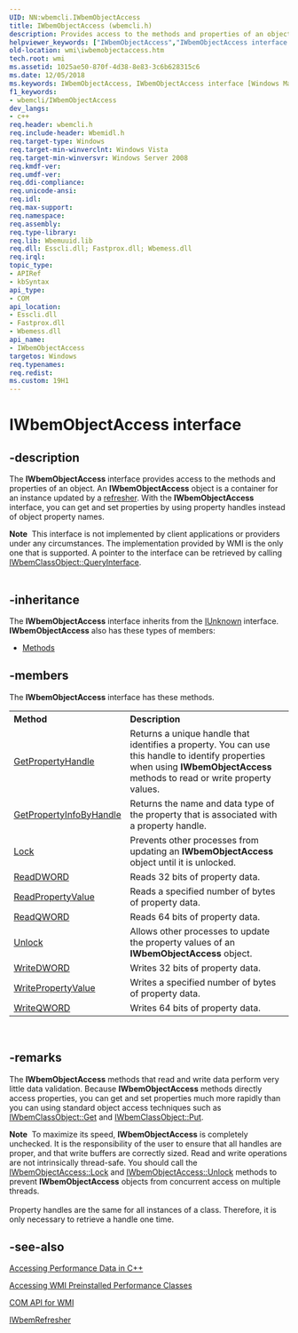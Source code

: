 ```yaml
---
UID: NN:wbemcli.IWbemObjectAccess
title: IWbemObjectAccess (wbemcli.h)
description: Provides access to the methods and properties of an object.
helpviewer_keywords: ["IWbemObjectAccess","IWbemObjectAccess interface [Windows Management Instrumentation]","IWbemObjectAccess interface [Windows Management Instrumentation]","described","_hmm_iwbemobjectaccess","wbemcli/IWbemObjectAccess","wmi.iwbemobjectaccess"]
old-location: wmi\iwbemobjectaccess.htm
tech.root: wmi
ms.assetid: 1025ae50-870f-4d38-8e83-3c6b628315c6
ms.date: 12/05/2018
ms.keywords: IWbemObjectAccess, IWbemObjectAccess interface [Windows Management Instrumentation], IWbemObjectAccess interface [Windows Management Instrumentation],described, _hmm_iwbemobjectaccess, wbemcli/IWbemObjectAccess, wmi.iwbemobjectaccess
f1_keywords:
- wbemcli/IWbemObjectAccess
dev_langs:
- c++
req.header: wbemcli.h
req.include-header: Wbemidl.h
req.target-type: Windows
req.target-min-winverclnt: Windows Vista
req.target-min-winversvr: Windows Server 2008
req.kmdf-ver: 
req.umdf-ver: 
req.ddi-compliance: 
req.unicode-ansi: 
req.idl: 
req.max-support: 
req.namespace: 
req.assembly: 
req.type-library: 
req.lib: Wbemuuid.lib
req.dll: Esscli.dll; Fastprox.dll; Wbemess.dll
req.irql: 
topic_type:
- APIRef
- kbSyntax
api_type:
- COM
api_location:
- Esscli.dll
- Fastprox.dll
- Wbemess.dll
api_name:
- IWbemObjectAccess
targetos: Windows
req.typenames: 
req.redist: 
ms.custom: 19H1
---
```


# IWbemObjectAccess interface


## -description


The 
<b>IWbemObjectAccess</b> interface provides access to the methods and properties of an object.  An 
<b>IWbemObjectAccess</b> object is a container for an instance updated by a <a href="https://docs.microsoft.com/windows/desktop/WmiSdk/gloss-r">refresher</a>. With the 
<b>IWbemObjectAccess</b> interface, you can get and set properties by using property handles instead of object property names.
<div class="alert"><b>Note</b>  This interface is not implemented by client applications or providers under any circumstances. The implementation provided by WMI is the only one that is supported. A pointer to the interface can be retrieved by calling <a href="https://docs.microsoft.com/windows/desktop/api/unknwn/nf-unknwn-iunknown-queryinterface(q)">IWbemClassObject::QueryInterface</a>.</div><div> </div>

## -inheritance

The <b xmlns:loc="http://microsoft.com/wdcml/l10n">IWbemObjectAccess</b> interface inherits from the <a href="https://docs.microsoft.com/windows/desktop/api/unknwn/nn-unknwn-iunknown">IUnknown</a> interface. <b>IWbemObjectAccess</b> also has these types of members:
<ul>
<li><a href="https://docs.microsoft.com/">Methods</a></li>
</ul>

## -members

The <b>IWbemObjectAccess</b> interface has these methods.
<table class="members" id="memberListMethods">
<tr>
<th align="left" width="37%">Method</th>
<th align="left" width="63%">Description</th>
</tr>
<tr data="declared;">
<td align="left" width="37%">
<a href="https://docs.microsoft.com/windows/desktop/api/wbemcli/nf-wbemcli-iwbemobjectaccess-getpropertyhandle">GetPropertyHandle</a>
</td>
<td align="left" width="63%">
Returns a unique handle that identifies a property. You can use this handle to identify properties when using 
<b>IWbemObjectAccess</b> methods to read or write property values.

</td>
</tr>
<tr data="declared;">
<td align="left" width="37%">
<a href="https://docs.microsoft.com/windows/desktop/api/wbemcli/nf-wbemcli-iwbemobjectaccess-getpropertyinfobyhandle">GetPropertyInfoByHandle</a>
</td>
<td align="left" width="63%">
Returns the name and data type of the property that is associated with a property handle.

</td>
</tr>
<tr data="declared;">
<td align="left" width="37%">
<a href="https://docs.microsoft.com/windows/desktop/api/wbemcli/nf-wbemcli-iwbemobjectaccess-lock">Lock</a>
</td>
<td align="left" width="63%">
Prevents other processes from updating an 
<b>IWbemObjectAccess</b> object until it is unlocked.

</td>
</tr>
<tr data="declared;">
<td align="left" width="37%">
<a href="https://docs.microsoft.com/windows/desktop/api/wbemcli/nf-wbemcli-iwbemobjectaccess-readdword">ReadDWORD</a>
</td>
<td align="left" width="63%">
Reads 32 bits of property data.

</td>
</tr>
<tr data="declared;">
<td align="left" width="37%">
<a href="https://docs.microsoft.com/windows/desktop/api/wbemcli/nf-wbemcli-iwbemobjectaccess-readpropertyvalue">ReadPropertyValue</a>
</td>
<td align="left" width="63%">
Reads a specified number of bytes of property data.

</td>
</tr>
<tr data="declared;">
<td align="left" width="37%">
<a href="https://docs.microsoft.com/windows/desktop/api/wbemcli/nf-wbemcli-iwbemobjectaccess-readqword">ReadQWORD</a>
</td>
<td align="left" width="63%">
Reads 64 bits of property data.

</td>
</tr>
<tr data="declared;">
<td align="left" width="37%">
<a href="https://docs.microsoft.com/windows/desktop/api/wbemcli/nf-wbemcli-iwbemobjectaccess-unlock">Unlock</a>
</td>
<td align="left" width="63%">
Allows other processes to update the property values of an 
<b>IWbemObjectAccess</b> object.

</td>
</tr>
<tr data="declared;">
<td align="left" width="37%">
<a href="https://docs.microsoft.com/windows/desktop/api/wbemcli/nf-wbemcli-iwbemobjectaccess-writedword">WriteDWORD</a>
</td>
<td align="left" width="63%">
Writes 32 bits of property data.

</td>
</tr>
<tr data="declared;">
<td align="left" width="37%">
<a href="https://docs.microsoft.com/windows/desktop/api/wbemcli/nf-wbemcli-iwbemobjectaccess-writepropertyvalue">WritePropertyValue</a>
</td>
<td align="left" width="63%">
Writes a specified number of bytes of property data.

</td>
</tr>
<tr data="declared;">
<td align="left" width="37%">
<a href="https://docs.microsoft.com/windows/desktop/api/wbemcli/nf-wbemcli-iwbemobjectaccess-writeqword">WriteQWORD</a>
</td>
<td align="left" width="63%">
Writes 64 bits of property data.

</td>
</tr>
</table> 


## -remarks



The 
<b>IWbemObjectAccess</b> methods that read and write data perform very little data validation. Because 
<b>IWbemObjectAccess</b> methods directly access properties, you can get and set properties much more rapidly than you can using standard object access techniques such as 
<a href="https://docs.microsoft.com/windows/desktop/api/wbemcli/nf-wbemcli-iwbemclassobject-get">IWbemClassObject::Get</a> and 
<a href="https://docs.microsoft.com/windows/desktop/api/wbemcli/nf-wbemcli-iwbemclassobject-put">IWbemClassObject::Put</a>.

<div class="alert"><b>Note</b>  To maximize its speed, 
<b>IWbemObjectAccess</b> is completely unchecked. It is the responsibility of the user to ensure that all handles are proper, and that write buffers are correctly sized. Read and write operations are not intrinsically thread-safe. You should call the 
<a href="https://docs.microsoft.com/windows/desktop/api/wbemcli/nf-wbemcli-iwbemobjectaccess-lock">IWbemObjectAccess::Lock</a> and 
<a href="https://docs.microsoft.com/windows/desktop/api/wbemcli/nf-wbemcli-iwbemobjectaccess-unlock">IWbemObjectAccess::Unlock</a> methods to prevent 
<b>IWbemObjectAccess</b> objects from concurrent access on multiple threads.</div>
<div> </div>
Property handles are the same for all instances of a class. Therefore, it is only necessary to retrieve a handle one time.




## -see-also




<a href="https://docs.microsoft.com/windows/desktop/WmiSdk/accessing-performance-data-in-c--">Accessing Performance Data in C++</a>



<a href="https://docs.microsoft.com/windows/desktop/WmiSdk/accessing-wmi-preinstalled-performance-classes">Accessing WMI Preinstalled Performance Classes</a>



<a href="https://docs.microsoft.com/windows/desktop/WmiSdk/com-api-for-wmi">COM API for WMI</a>



<a href="https://docs.microsoft.com/windows/desktop/api/wbemcli/nn-wbemcli-iwbemrefresher">IWbemRefresher</a>
 

 

